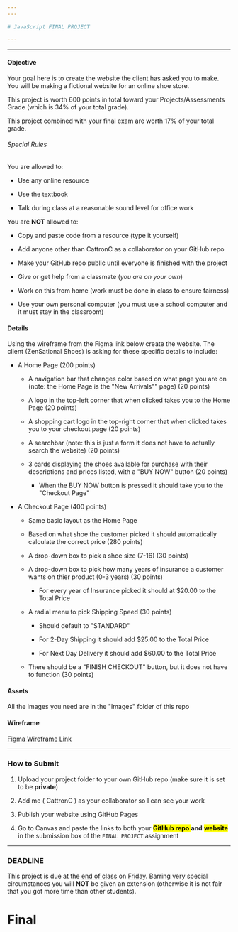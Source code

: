 ```yaml
---
---

# JavaScript FINAL PROJECT

---
```

---

#### Objective

Your goal here is to create the website the client has asked you to make. You will be making a fictional website for an online shoe store. 

This project is worth 600 points in total toward your Projects/Assessments Grade (which is 34% of your total grade).

This project combined with your final exam are worth 17% of your total grade.

###### Special Rules

You are allowed to: 

- Use any online resource

- Use the textbook

- Talk during class at a reasonable sound level for office work

You are **NOT** allowed to:

- Copy and paste code from a resource (type it yourself)

- Add anyone other than CattronC as a collaborator on your GitHub repo

- Make your GitHub repo public until everyone is finished with the project

- Give or get help from a classmate (*you are on your own*)

- Work on this from home (work must be done in class to ensure fairness)

- Use your own personal computer (you must use a school computer and it must stay in the classroom)

#### Details

Using the wireframe from the Figma link below create the website. The client (ZenSational Shoes) is asking for these specific details to include:

- A Home Page (200 points)
  
  - A navigation bar that changes color based on what page you are on (note: the Home Page is the "New Arrivals"" page) (20 points)
  
  - A logo in the top-left corner that when clicked takes you to the Home Page (20 points)
  
  - A shopping cart logo in the top-right corner that when clicked takes you to your checkout page (20 points)
  
  - A searchbar (note: this is just a form it does not have to actually search the website) (20 points)
  
  - 3 cards displaying the shoes available for purchase with their descriptions and prices listed, with a "BUY NOW" button (20 points)
    
    - When the BUY NOW button is pressed it should take you to the "Checkout Page" 

- A Checkout Page (400 points)
  
  - Same basic layout as the Home Page
  
  - Based on what shoe the customer picked it should automatically calculate the correct price (280 points)
  
  - A drop-down box to pick a shoe size (7-16) (30 points)
  
  - A drop-down box to pick how many years of insurance a customer wants on thier product (0-3 years) (30 points)
    
    - For every year of Insurance picked it should at $20.00 to the Total Price
  
  - A radial menu to pick Shipping Speed (30 points)
    
    - Should default to "STANDARD"
    
    - For 2-Day Shipping it should add $25.00 to the Total Price
    
    - For Next Day Delivery it should add $60.00 to the Total Price
  
  - There should be a "FINISH CHECKOUT" button, but it does not have to function (30 points)

#### Assets

All the images you need are in the "Images" folder of this repo

#### Wireframe

[Figma Wireframe Link](https://www.figma.com/file/F661YPqrhOrK54qWIaptM0/MPS-Wireframe-Toolkit-2.1-(Community)?node-id=491%3A1115&t=UgowJ4Lsam8noMzv-1)

---

### How to Submit

1. Upload your project folder to your own GitHub repo (make sure it is set to be **private**)

2. Add me ( CattronC ) as your collaborator so I can see your work

3. Publish your website using GitHub Pages

4. Go to Canvas and paste the links to both your <mark> **GitHub repo** </mark> **and** **<mark> website </mark>** in the submission box of the `FINAL PROJECT` assignment

---

### DEADLINE

This project is due at the <u>end of class</u> on <u>Friday</u>. Barring very special circumstances you will **NOT** be given an extension (otherwise it is not fair that you got more time than other students). 




# Final
